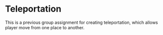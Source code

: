 # Teleportation
This is a previous group assignment for creating teleportation, which allows player move from one place to another.
